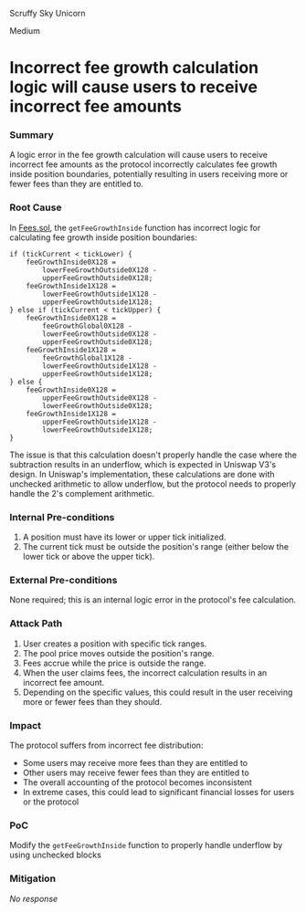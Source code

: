 Scruffy Sky Unicorn

Medium

# Incorrect fee growth calculation logic will cause users to receive incorrect fee amounts

### Summary

A logic error in the fee growth calculation will cause users to receive incorrect fee amounts as the protocol incorrectly calculates fee growth inside position boundaries, potentially resulting in users receiving more or fewer fees than they are entitled to.

### Root Cause

In [Fees.sol](https://github.com/sherlock-audit/2025-04-burve/blob/44cba36e2a0c3cd7b6999459bf7746db92f8cc0a/Burve/src/single/Fees.sol#L105-L134), the `getFeeGrowthInside` function has incorrect logic for calculating fee growth inside position boundaries:

```solidity
if (tickCurrent < tickLower) {
    feeGrowthInside0X128 =
        lowerFeeGrowthOutside0X128 -
        upperFeeGrowthOutside0X128;
    feeGrowthInside1X128 =
        lowerFeeGrowthOutside1X128 -
        upperFeeGrowthOutside1X128;
} else if (tickCurrent < tickUpper) {
    feeGrowthInside0X128 =
        feeGrowthGlobal0X128 -
        lowerFeeGrowthOutside0X128 -
        upperFeeGrowthOutside0X128;
    feeGrowthInside1X128 =
        feeGrowthGlobal1X128 -
        lowerFeeGrowthOutside1X128 -
        upperFeeGrowthOutside1X128;
} else {
    feeGrowthInside0X128 =
        upperFeeGrowthOutside0X128 -
        lowerFeeGrowthOutside0X128;
    feeGrowthInside1X128 =
        upperFeeGrowthOutside1X128 -
        lowerFeeGrowthOutside1X128;
}
```

The issue is that this calculation doesn't properly handle the case where the subtraction results in an underflow, which is expected in Uniswap V3's design. In Uniswap's implementation, these calculations are done with unchecked arithmetic to allow underflow, but the protocol needs to properly handle the 2's complement arithmetic.


### Internal Pre-conditions

1. A position must have its lower or upper tick initialized.
2. The current tick must be outside the position's range (either below the lower tick or above the upper tick).

### External Pre-conditions

None required; this is an internal logic error in the protocol's fee calculation.

### Attack Path

1. User creates a position with specific tick ranges.
2. The pool price moves outside the position's range.
3. Fees accrue while the price is outside the range.
4. When the user claims fees, the incorrect calculation results in an incorrect fee amount.
5. Depending on the specific values, this could result in the user receiving more or fewer fees than they should.

### Impact

The protocol suffers from incorrect fee distribution:
- Some users may receive more fees than they are entitled to
- Other users may receive fewer fees than they are entitled to
- The overall accounting of the protocol becomes inconsistent
- In extreme cases, this could lead to significant financial losses for users or the protocol

### PoC

Modify the `getFeeGrowthInside` function to properly handle underflow by using unchecked blocks

### Mitigation

_No response_